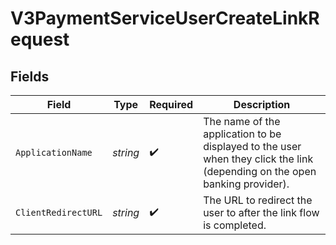 # V3PaymentServiceUserCreateLinkRequest


## Fields

| Field                                                                                                                      | Type                                                                                                                       | Required                                                                                                                   | Description                                                                                                                |
| -------------------------------------------------------------------------------------------------------------------------- | -------------------------------------------------------------------------------------------------------------------------- | -------------------------------------------------------------------------------------------------------------------------- | -------------------------------------------------------------------------------------------------------------------------- |
| `ApplicationName`                                                                                                          | *string*                                                                                                                   | :heavy_check_mark:                                                                                                         | The name of the application to be displayed to the user when they click the link (depending on the open banking provider). |
| `ClientRedirectURL`                                                                                                        | *string*                                                                                                                   | :heavy_check_mark:                                                                                                         | The URL to redirect the user to after the link flow is completed.                                                          |